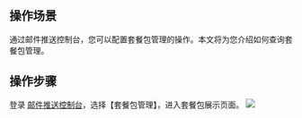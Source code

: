 ## 操作场景
通过邮件推送控制台，您可以配置套餐包管理的操作。本文将为您介绍如何查询套餐包管理。

## 操作步骤
登录 [邮件推送控制台](https://console.cloud.tencent.com/ses/stats)，选择【套餐包管理】，进入套餐包展示页面。
![](https://main.qcloudimg.com/raw/c8a3343697d21e7e6cf50c9922042e22.png)

